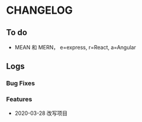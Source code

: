 # CHANGELOG

## To do

* MEAN 和 MERN， e=express, r=React, a=Angular 

## Logs

### Bug Fixes


### Features

* 2020-03-28  改写项目
